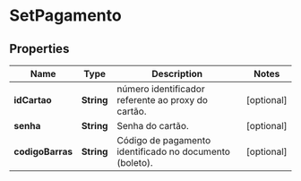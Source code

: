 
# SetPagamento

## Properties
Name | Type | Description | Notes
------------ | ------------- | ------------- | -------------
**idCartao** | **String** | número identificador referente ao proxy do cartão. |  [optional]
**senha** | **String** | Senha do cartão. |  [optional]
**codigoBarras** | **String** | Código de pagamento identificado no documento (boleto). |  [optional]



